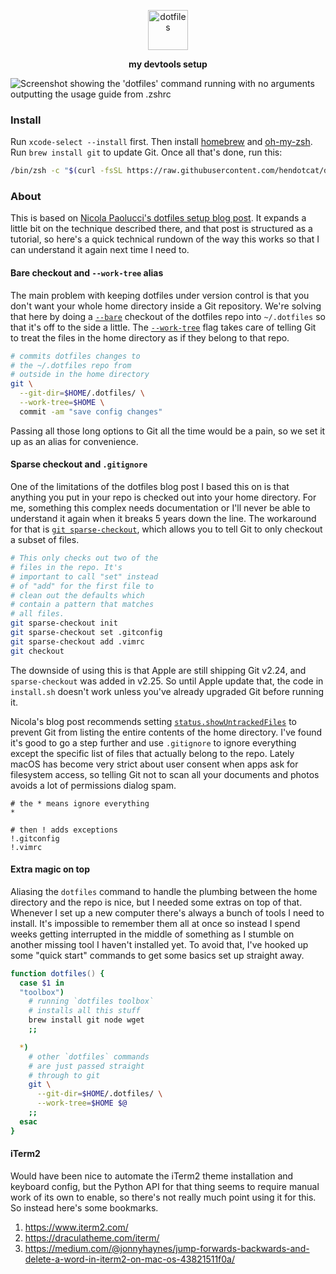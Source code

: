 <p align="center">
  <img
    alt="dotfiles"
    src="https://raw.githubusercontent.com/hendotcat/dotfiles/trunk/dotfiles.svg"
    height="64"
  />
</p>

<p align="center">
  <strong>
    my devtools setup
  </strong>
</p>

![Screenshot showing the 'dotfiles' command running with no arguments outputting
the usage guide from .zshrc](https://github.com/hendotcat/dotfiles/blob/trunk/screenshot.png?raw=true)

### Install

Run `xcode-select --install` first.
Then install [homebrew] and [oh-my-zsh].
Run `brew install git` to update Git.
Once all that's done, run this:

```bash
/bin/zsh -c "$(curl -fsSL https://raw.githubusercontent.com/hendotcat/dotfiles/trunk/install.sh)"
```

### About

This is based on [Nicola Paolucci's dotfiles setup blog post][How to store dotfiles].
It expands a little bit on the technique described there, and that post is structured as a tutorial, so here's a quick technical rundown of the way this works so that I can understand it again next time I need to.

#### Bare checkout and `--work-tree` alias

The main problem with keeping dotfiles under version control is that you don't want your whole home directory inside a Git repository.
We're solving that here by doing a [`--bare`][--bare] checkout of the dotfiles repo into `~/.dotfiles` so that it's off to the side a little.
The [`--work-tree`][--work-tree] flag takes care of telling Git to treat the files in the home directory as if they belong to that repo.

```bash
# commits dotfiles changes to
# the ~/.dotfiles repo from
# outside in the home directory
git \
  --git-dir=$HOME/.dotfiles/ \
  --work-tree=$HOME \
  commit -am "save config changes"
```

Passing all those long options to Git all the time would be a pain, so we set it up as an alias for convenience.

#### Sparse checkout and `.gitignore`

One of the limitations of the dotfiles blog post I based this on is that anything you put in your repo is checked out into your home directory.
For me, something this complex needs documentation or I'll never be able to understand it again when it breaks 5 years down the line.
The workaround for that is [`git sparse-checkout`][sparse-checkout], which allows you to tell Git to only checkout a subset of files.

```bash
# This only checks out two of the
# files in the repo. It's
# important to call "set" instead
# of "add" for the first file to
# clean out the defaults which
# contain a pattern that matches
# all files.
git sparse-checkout init
git sparse-checkout set .gitconfig
git sparse-checkout add .vimrc
git checkout
```

The downside of using this is that Apple are still shipping Git v2.24, and `sparse-checkout` was added in v2.25. So until Apple update that, the code in `install.sh` doesn't work unless you've already upgraded Git before running it.

Nicola's blog post recommends setting [`status.showUntrackedFiles`][status.showUntrackedFiles] to prevent Git from listing the entire contents of the home directory. I've found it's good to go a step further and use `.gitignore` to ignore everything except the specific list of files that actually belong to the repo. Lately macOS has become very strict about user consent when apps ask for filesystem access, so telling Git not to scan all your documents and photos avoids a lot of permissions dialog spam.

```gitignore
# the * means ignore everything
*

# then ! adds exceptions
!.gitconfig
!.vimrc
```

#### Extra magic on top

Aliasing the `dotfiles` command to handle the plumbing between the home directory and the repo is nice, but I needed some extras on top of that. Whenever I set up a new computer there's always a bunch of tools I need to install. It's impossible to remember them all at once so instead I spend weeks getting interrupted in the middle of something as I stumble on another missing tool I haven't installed yet. To avoid that, I've hooked up some "quick start" commands to get some basics set up straight away.

```zsh
function dotfiles() {
  case $1 in
  "toolbox")
    # running `dotfiles toolbox`
    # installs all this stuff
    brew install git node wget
    ;;

  *)
    # other `dotfiles` commands
    # are just passed straight
    # through to git
    git \
      --git-dir=$HOME/.dotfiles/ \
      --work-tree=$HOME $@
    ;;
  esac
}
```

#### iTerm2

Would have been nice to automate the iTerm2 theme installation and keyboard config, but the Python API for that thing seems to require manual work of its own to enable, so there's not really much point using it for this. So instead here's some bookmarks.

1. https://www.iterm2.com/
1. https://draculatheme.com/iterm/
1. https://medium.com/@jonnyhaynes/jump-forwards-backwards-and-delete-a-word-in-iterm2-on-mac-os-43821511f0a/


[How to store dotfiles]: https://www.atlassian.com/git/tutorials/dotfiles
[homebrew]: https://brew.sh
[oh-my-zsh]: https://ohmyz.sh
[--bare]: https://git-scm.com/docs/git#Documentation/git.txt---bare
[--work-tree]: https://git-scm.com/docs/git#Documentation/git.txt---work-treeltpathgt
[sparse-checkout]: https://git-scm.com/docs/git-sparse-checkout
[status.showUntrackedFiles]: https://git-scm.com/docs/git-config#Documentation/git-config.txt-statusshowUntrackedFiles
